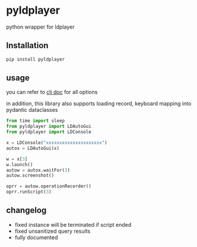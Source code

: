 # pyldplayer
python wrapper for ldplayer

## Installation
```bash
pip install pyldplayer
```

## usage
you can refer to [cli doc](https://www.ldplayer.net/blog/introduction-to-ldplayer-command-line-interface.html) for all options

in addition, this library also supports loading record, keyboard mapping into pydantic dataclasses
```py
from time import sleep
from pyldplayer import LDAutoGui
from pyldplayer import LDConsole

x = LDConsole("xxxxxxxxxxxxxxxxxxxxx")
autox = LDAutoGui(x)

w = x[3]
w.launch()
autow = autox.waitFor(3)
autow.screenshot()

oprr = autow.operationRecorder()
oprr.runScript(3)
```

## changelog
* fixed instance will be terminated if script ended
* fixed unsanitized query results
* fully documented
